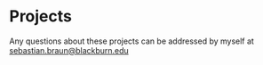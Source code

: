 # Projects
Any questions about these projects can be addressed by myself at sebastian.braun@blackburn.edu
